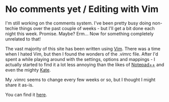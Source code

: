 # No comments yet / Editing with Vim

I'm still working on the comments system. I've been pretty busy doing non-techie things over the past couple of weeks - but I'll get a bit done each night this week. Promise. Maybe? Erm... Now for something completely unrelated to that!

The vast majority of this site has been written using [Vim](http://www.vim.org). There was a time when I hated Vim, but then I found the wonders of the .vimrc file. After I'd spent a while playing around with the settings, options and mappings - I actually started to find it a lot less annoying than the likes of [Notepad++](http://notepad-plus.sourceforge.net) and even the mighty [Kate](http://kate-editor.org/).

My .vimrc seems to change every few weeks or so, but I thought I might share it as-is.

You can find it [here](./files/vimrc).